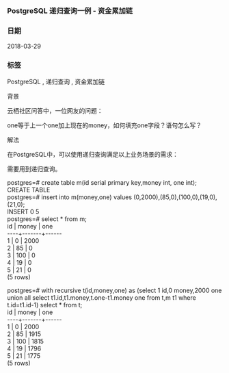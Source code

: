 
### PostgreSQL 递归查询一例 - 资金累加链

### 日期

2018-03-29

### 标签

PostgreSQL , 递归查询 , 资金累加链

背景

云栖社区问答中，一位网友的问题：

one等于上一个one加上现在的money，如何填充one字段？语句怎么写？

解法

在PostgreSQL中，可以使用递归查询满足以上业务场景的需求：

需要用到递归查询。

postgres=# create table m(id serial primary key,money int, one int);  
CREATE TABLE  
postgres=# insert into m(money,one) values (0,2000),(85,0),(100,0),(19,0),(21,0);  
INSERT 0 5  
postgres=# select * from m;  
 id | money | one    
----+-------+------  
  1 |     0 | 2000  
  2 |    85 |    0  
  3 |   100 |    0  
  4 |    19 |    0  
  5 |    21 |    0  
(5 rows)  
  
postgres=# with recursive t(id,money,one) as (select 1 id,0 money,2000 one union all select t1.id,t1.money,t.one-t1.money one from t,m t1 where t.id=t1.id-1) select * from t;  
 id | money | one    
----+-------+------  
  1 |     0 | 2000  
  2 |    85 | 1915  
  3 |   100 | 1815  
  4 |    19 | 1796  
  5 |    21 | 1775  
(5 rows)  

